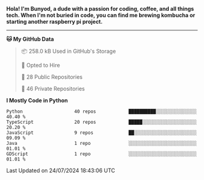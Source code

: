 <p>
<b>Hola! I'm Bunyod, a dude with a passion for coding, coffee, and all things tech. When I'm not buried in code, you can find me brewing kombucha or starting another raspberry pi project.</b>
</p>

---

<!--START_SECTION:waka-->
**🐱 My GitHub Data** 

> 📦 258.0 kB Used in GitHub's Storage 
 > 
> 💼 Opted to Hire
 > 
> 📜 28 Public Repositories 
 > 
> 🔑 46 Private Repositories 
 > 
**I Mostly Code in Python** 

```text
Python                   40 repos            ██████████░░░░░░░░░░░░░░░   40.40 % 
TypeScript               20 repos            █████░░░░░░░░░░░░░░░░░░░░   20.20 % 
JavaScript               9 repos             ██░░░░░░░░░░░░░░░░░░░░░░░   09.09 % 
Java                     1 repo              ░░░░░░░░░░░░░░░░░░░░░░░░░   01.01 % 
GDScript                 1 repo              ░░░░░░░░░░░░░░░░░░░░░░░░░   01.01 % 
```




 Last Updated on 24/07/2024 18:43:06 UTC
<!--END_SECTION:waka-->
